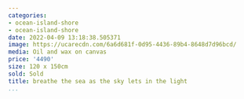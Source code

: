 ```yaml
---
categories:
- ocean-island-shore
- ocean-island-shore
date: 2022-04-09 13:18:38.505371
image: https://ucarecdn.com/6a6d681f-0d95-4436-89b4-8648d7d96bcd/
media: Oil and wax on canvas
price: '4490'
size: 120 x 150cm
sold: Sold
title: breathe the sea as the sky lets in the light
...
```

